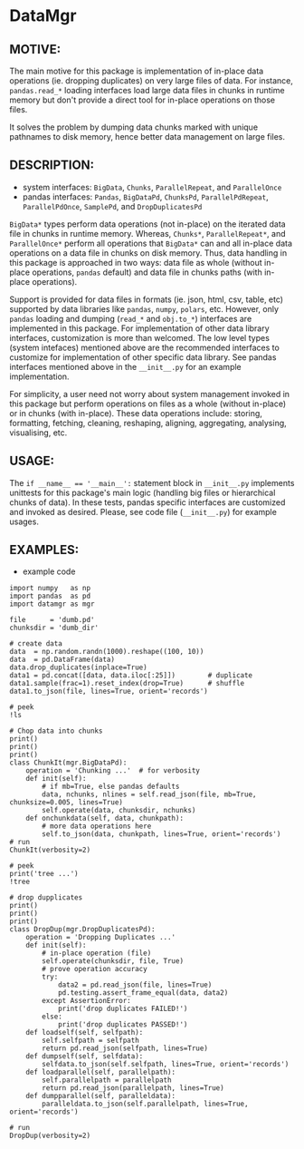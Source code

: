 # DataMgr

MOTIVE:
------
The main motive for this package is implementation of in-place data operations (ie. dropping duplicates) on very large files of data. For instance, ```pandas.read_*``` loading interfaces load large data files in chunks in runtime memory but don't provide a direct tool for in-place operations on those files.

It solves the problem by dumping data chunks marked with unique pathnames to disk memory, hence better data management on large files.


DESCRIPTION:
-----------
+ system interfaces: ```BigData```, ```Chunks```, ```ParallelRepeat```, and ```ParallelOnce```
+ pandas interfaces: ```Pandas```, ```BigDataPd```, ```ChunksPd```, ```ParallelPdRepeat```, ```ParallelPdOnce```, ```SamplePd```, and ```DropDuplicatesPd```

```BigData*``` types perform data operations (not in-place) on the iterated data file in chunks in runtime memory. Whereas, ```Chunks*```, ```ParallelRepeat*```, and ```ParallelOnce*``` perform all operations that ```BigData*``` can and all in-place data operations on a data file in chunks on disk memory. Thus, data handling in this package is approached in two ways: data file as whole (without in-place operations, ```pandas``` default) and data file in chunks paths (with in-place operations).

Support is provided for data files in formats (ie. json, html, csv, table, etc) supported by data libraries like ```pandas```, ```numpy```, ```polars```, etc. However, only ```pandas``` loading and dumping (```read_*``` and ```obj.to_*```) interfaces are implemented in this package. For implementation of other data library interfaces, customization is more than welcomed. The low level types (system intefaces) mentioned above are the recommended interfaces to customize for implementation of other specific data library. See pandas interfaces mentioned above in the ```__init__.py``` for an example implementation.

For simplicity, a user need not worry about system management invoked in this package but perform operations on files as a whole (without in-place) or in chunks (with in-place). These data operations include: storing, formatting, fetching, cleaning, reshaping, aligning, aggregating, analysing, visualising, etc. 


USAGE:
-----
The ```if __name__ == '__main__':``` statement block in ```__init__.py``` implements unittests for this package's main logic (handling big files or hierarchical chunks of data). In these tests, pandas specific interfaces are customized and invoked as desired. Please, see code file (```__init__.py```) for example usages.


EXAMPLES:
--------
- example code

```
import numpy   as np
import pandas  as pd
import datamgr as mgr

file      = 'dumb.pd'
chunksdir = 'dumb_dir'

# create data
data  = np.random.randn(1000).reshape((100, 10))
data  = pd.DataFrame(data)
data.drop_duplicates(inplace=True)
data1 = pd.concat([data, data.iloc[:25]])        # duplicate
data1.sample(frac=1).reset_index(drop=True)      # shuffle
data1.to_json(file, lines=True, orient='records')

# peek
!ls

# Chop data into chunks
print()
print()
print()
class ChunkIt(mgr.BigDataPd):
    operation = 'Chunking ...'  # for verbosity
    def init(self):
        # if mb=True, else pandas defaults
        data, nchunks, nlines = self.read_json(file, mb=True, chunksize=0.005, lines=True)
        self.operate(data, chunksdir, nchunks)
    def onchunkdata(self, data, chunkpath):
        # more data operations here
        self.to_json(data, chunkpath, lines=True, orient='records')
# run
ChunkIt(verbosity=2)

# peek
print('tree ...')
!tree

# drop dupplicates
print()
print()
print()
class DropDup(mgr.DropDuplicatesPd):
    operation = 'Dropping Duplicates ...'
    def init(self):
        # in-place operation (file)
        self.operate(chunksdir, file, True)
        # prove operation accuracy
        try:
            data2 = pd.read_json(file, lines=True)
            pd.testing.assert_frame_equal(data, data2)
        except AssertionError:
            print('drop duplicates FAILED!')
        else:
            print('drop duplicates PASSED!')
    def loadself(self, selfpath):
        self.selfpath = selfpath
        return pd.read_json(selfpath, lines=True)
    def dumpself(self, selfdata):
        selfdata.to_json(self.selfpath, lines=True, orient='records')
    def loadparallel(self, parallelpath):
        self.parallelpath = parallelpath
        return pd.read_json(parallelpath, lines=True)
    def dumpparallel(self, paralleldata):
        paralleldata.to_json(self.parallelpath, lines=True, orient='records')

# run
DropDup(verbosity=2)
```
